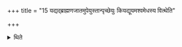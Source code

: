 +++
title = "15 यद्यद्ब्राह्मणजातमुपेयुस्तान्पृच्छेयुः कियद्यूयमश्वमेधस्य वित्थेति"

+++

<details><summary>थिते</summary>

यद्यद्ब्राह्मणजातमुपेयुस्तान्पृच्छेयुः कियद्यूयमश्वमेधस्य वित्थेति १५
</details>
